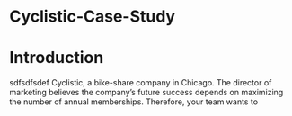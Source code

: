 # Cyclistic-Case-Study


# Introduction

sdfsdfsdef
Cyclistic, a bike-share company in Chicago. The director of marketing believes the company’s future success depends on maximizing the number of annual memberships. Therefore, your team wants to 
